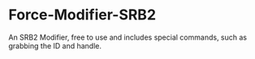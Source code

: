 # Force-Modifier-SRB2
An SRB2 Modifier, free to use and includes special commands, such as grabbing the ID and handle.
